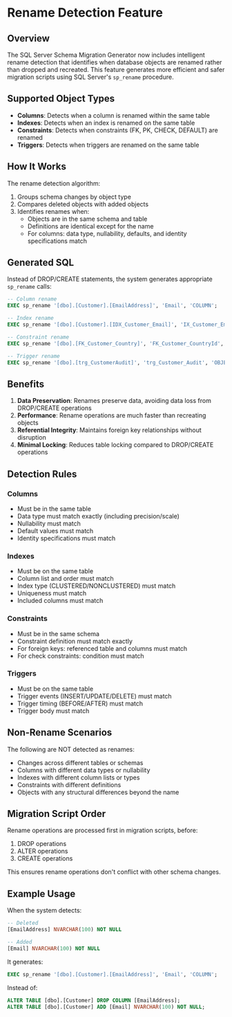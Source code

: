 # Rename Detection Feature

## Overview

The SQL Server Schema Migration Generator now includes intelligent rename detection that identifies when database objects are renamed rather than dropped and recreated. This feature generates more efficient and safer migration scripts using SQL Server's `sp_rename` procedure.

## Supported Object Types

- **Columns**: Detects when a column is renamed within the same table
- **Indexes**: Detects when an index is renamed on the same table
- **Constraints**: Detects when constraints (FK, PK, CHECK, DEFAULT) are renamed
- **Triggers**: Detects when triggers are renamed on the same table

## How It Works

The rename detection algorithm:

1. Groups schema changes by object type
2. Compares deleted objects with added objects
3. Identifies renames when:
   - Objects are in the same schema and table
   - Definitions are identical except for the name
   - For columns: data type, nullability, defaults, and identity specifications match

## Generated SQL

Instead of DROP/CREATE statements, the system generates appropriate `sp_rename` calls:

```sql
-- Column rename
EXEC sp_rename '[dbo].[Customer].[EmailAddress]', 'Email', 'COLUMN';

-- Index rename
EXEC sp_rename '[dbo].[Customer].[IDX_Customer_Email]', 'IX_Customer_Email', 'INDEX';

-- Constraint rename
EXEC sp_rename '[dbo].[FK_Customer_Country]', 'FK_Customer_CountryId', 'OBJECT';

-- Trigger rename
EXEC sp_rename '[dbo].[trg_CustomerAudit]', 'trg_Customer_Audit', 'OBJECT';
```

## Benefits

1. **Data Preservation**: Renames preserve data, avoiding data loss from DROP/CREATE operations
2. **Performance**: Rename operations are much faster than recreating objects
3. **Referential Integrity**: Maintains foreign key relationships without disruption
4. **Minimal Locking**: Reduces table locking compared to DROP/CREATE operations

## Detection Rules

### Columns
- Must be in the same table
- Data type must match exactly (including precision/scale)
- Nullability must match
- Default values must match
- Identity specifications must match

### Indexes
- Must be on the same table
- Column list and order must match
- Index type (CLUSTERED/NONCLUSTERED) must match
- Uniqueness must match
- Included columns must match

### Constraints
- Must be in the same schema
- Constraint definition must match exactly
- For foreign keys: referenced table and columns must match
- For check constraints: condition must match

### Triggers
- Must be on the same table
- Trigger events (INSERT/UPDATE/DELETE) must match
- Trigger timing (BEFORE/AFTER) must match
- Trigger body must match

## Non-Rename Scenarios

The following are NOT detected as renames:

- Changes across different tables or schemas
- Columns with different data types or nullability
- Indexes with different column lists or types
- Constraints with different definitions
- Objects with any structural differences beyond the name

## Migration Script Order

Rename operations are processed first in migration scripts, before:
1. DROP operations
2. ALTER operations  
3. CREATE operations

This ensures rename operations don't conflict with other schema changes.

## Example Usage

When the system detects:
```sql
-- Deleted
[EmailAddress] NVARCHAR(100) NOT NULL

-- Added
[Email] NVARCHAR(100) NOT NULL
```

It generates:
```sql
EXEC sp_rename '[dbo].[Customer].[EmailAddress]', 'Email', 'COLUMN';
```

Instead of:
```sql
ALTER TABLE [dbo].[Customer] DROP COLUMN [EmailAddress];
ALTER TABLE [dbo].[Customer] ADD [Email] NVARCHAR(100) NOT NULL;
```